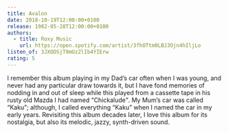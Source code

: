 ```yaml
---
title: Avalon
date: 2018-10-19T12:00:00+0100
release: 1982-05-28T12:00:00+0100
authors:
  - title: Roxy Music
    url: https://open.spotify.com/artist/3fhOTtm0LBJ3Ojn4hIljLo
listen_of: 3JXODSjT9mUz2lIb4YIErw
rating: 5
---
```


I remember this album playing in my Dad’s car often when I was young, and never had any particular draw towards it, but I have fond memories of nodding in and out of sleep while this played from a cassette tape in his rusty old Mazda I had named <q>Chickalude</q>. My Mum’s car was called <q>Kaku</q>; although, I called everything <q>Kaku</q> when I named the car in my early years. Revisiting this album decades later, I love this album for its nostalgia, but also its melodic, jazzy, synth-driven sound.
